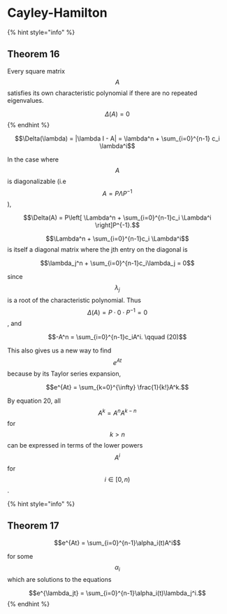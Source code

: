 # Cayley-Hamilton

{% hint style="info" %}
## Theorem 16

Every square matrix $$A$$ satisfies its own characteristic polynomial if there are no repeated eigenvalues.

$$\Delta(A) = 0$$
{% endhint %}

$$\Delta(\lambda) = |\lambda I - A| = \lambda^n + \sum_{i=0}^{n-1} c_i \lambda^i$$

In the case where $$A$$ is diagonalizable \(i.e $$A = P\Lambda P^{-1}$$\),

$$\Delta(A) = P\left[ \Lambda^n + \sum_{i=0}^{n-1}c_i \Lambda^i \right]P^{-1}.$$

$$\Lambda^n + \sum_{i=0}^{n-1}c_i \Lambda^i$$ is itself a diagonal matrix where the jth entry on the diagonal is

$$\lambda_j^n + \sum_{i=0}^{n-1}c_i\lambda_j = 0$$

since $$\lambda_j$$ is a root of the characteristic polynomial. Thus $$\Delta(A) = P \cdot 0 \cdot P^{-1} = 0$$, and

$$-A^n = \sum_{i=0}^{n-1}c_iA^i. \qquad (20)$$

This also gives us a new way to find $$e^{At}$$ because by its Taylor series expansion,

$$e^{At} = \sum_{k=0}^{\infty} \frac{1}{k!}A^k.$$

By equation 20, all $$A^k = A^{n}A^{k-n}$$ for $$k>n$$ can be expressed in terms of the lower powers $$A^i$$ for $$i\in[0, n)$$.

{% hint style="info" %}
## Theorem 17

$$e^{At} = \sum_{i=0}^{n-1}\alpha_i(t)A^i$$

for some $$\alpha_i$$ which are solutions to the equations

$$e^{\lambda_jt} = \sum_{i=0}^{n-1}\alpha_i(t)\lambda_j^i.$$
{% endhint %}


